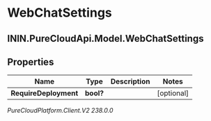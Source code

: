 # WebChatSettings

## ININ.PureCloudApi.Model.WebChatSettings

## Properties

|Name | Type | Description | Notes|
|------------ | ------------- | ------------- | -------------|
| **RequireDeployment** | **bool?** |  | [optional] |



_PureCloudPlatform.Client.V2 238.0.0_
